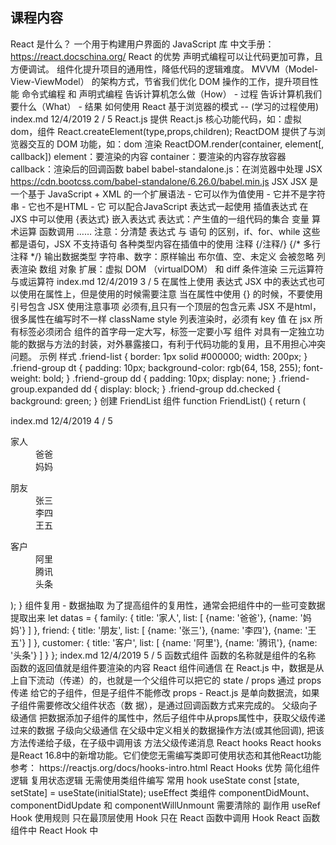 ## 课程内容
React 是什么？
一个用于构建用户界面的 JavaScript 库 中文手册：https://react.docschina.org/
React 的优势
声明式编程可以让代码更加可靠，且方便调试。
组件化提升项目的通用性，降低代码的逻辑难度。
MVVM（Model-View-ViewModel） 的架构方式，节省我们优化 DOM 操作的工作，提升项目性能
命令式编程 和 声明式编程
告诉计算机怎么做（How） - 过程
告诉计算机我们要什么（What） - 结果
如何使用 React
基于浏览器的模式 -- (学习的过程使用)
index.md 12/4/2019
2 / 5
React.js 提供 React.js 核心功能代码，如：虚拟 dom，组件
React.createElement(type,props,children);
ReactDOM 提供了与浏览器交互的 DOM 功能，如：dom 渲染
ReactDOM.render(container, element[, callback])
element：要渲染的内容
container：要渲染的内容存放容器
callback：渲染后的回调函数
babel
babel-standalone.js：在浏览器中处理 JSX https://cdn.bootcss.com/babel-standalone/6.26.0/babel.min.js
JSX
JSX 是一个基于 JavaScript + XML 的一个扩展语法 - 它可以作为值使用 - 它并不是字符串 - 它也不是HTML - 它
可以配合JavaScript 表达式一起使用
插值表达式
在 JXS 中可以使用 {表达式} 嵌入表达式
表达式：产生值的一组代码的集合
变量
算术运算
函数调用
……
注意：分清楚 表达式 与 语句 的区别，if、for、while 这些都是语句，JSX 不支持语句
各种类型内容在插值中的使用
注释 {/注释/} {/* 多行注释 */}
输出数据类型
字符串、数字：原样输出
布尔值、空、未定义 会被忽略
列表渲染
数组
对象 扩展：虚拟 DOM （virtualDOM） 和 diff
条件渲染
三元运算符
与或运算符
index.md 12/4/2019
3 / 5
在属性上使用 表达式
JSX 中的表达式也可以使用在属性上，但是使用的时候需要注意
当在属性中使用 {} 的时候，不要使用引号包含
JSX 使用注意事项
必须有,且只有一个顶层的包含元素
JSX 不是html，很多属性在编写时不一样
className
style
列表渲染时，必须有 key 值
在 jsx 所有标签必须闭合
组件的首字母一定大写，标签一定要小写
组件
对具有一定独立功能的数据与方法的封装，对外暴露接口，有利于代码功能的复用，且不用担心冲突问题。
示例
样式
.friend-list {
 border: 1px solid #000000;
 width: 200px;
}
.friend-group dt {
 padding: 10px;
 background-color: rgb(64, 158, 255);
 font-weight: bold;
}
.friend-group dd {
 padding: 10px;
 display: none;
}
.friend-group.expanded dd {
 display: block;
}
.friend-group dd.checked {
 background: green;
}
创建 FriendList 组件
function FriendList() {
 return (
 <div className="friend-list">
index.md 12/4/2019
4 / 5
 <dl className="friend-group">
 <dt>家人</dt>
 <dd>爸爸</dd>
 <dd>妈妈</dd>
 </dl>
 <dl className="friend-group">
 <dt>朋友</dt>
 <dd>张三</dd>
 <dd>李四</dd>
 <dd>王五</dd>
 </dl>
 <dl className="friend-group">
 <dt>客户</dt>
 <dd>阿里</dd>
 <dd>腾讯</dd>
 <dd>头条</dd>
 </dl>
 </div>
 );
}
组件复用 - 数据抽取
为了提高组件的复用性，通常会把组件中的一些可变数据提取出来
let datas = {
 family: {
 title: '家人',
 list: [
 {name: '爸爸'},
 {name: '妈妈'}
 ]
 },
 friend: {
 title: '朋友',
 list: [
 {name: '张三'},
 {name: '李四'},
 {name: '王五'}
 ]
 },
 customer: {
 title: '客户',
 list: [
 {name: '阿里'},
 {name: '腾讯'},
 {name: '头条'}
 ]
 }
};
index.md 12/4/2019
5 / 5
函数式组件
函数的名称就是组件的名称
函数的返回值就是组件要渲染的内容
React 组件间通信
在 React.js 中，数据是从上自下流动（传递）的，也就是一个父组件可以把它的 state / props 通过 props 传递
给它的子组件，但是子组件不能修改 props - React.js 是单向数据流，如果子组件需要修改父组件状态（数
据），是通过回调函数方式来完成的。
父级向子级通信 把数据添加子组件的属性中，然后子组件中从props属性中，获取父级传递过来的数据
子级向父级通信 在父级中定义相关的数据操作方法(或其他回调), 把该方法传递给子级，在子级中调用该
方法父级传递消息
React hooks
React hooks 是React 16.8中的新增功能。它们使您无需编写类即可使用状态和其他React功能 参考：
https://reactjs.org/docs/hooks-intro.html
React Hooks 优势
简化组件逻辑
复用状态逻辑
无需使用类组件编写
常用 hook
useState
const [state, setState] = useState(initialState);
useEffect 类组件 componentDidMount、componentDidUpdate 和 componentWillUnmount 需要清除的
副作用
useRef
Hook 使用规则
只在最顶层使用 Hook
只在 React 函数中调用 Hook
React 函数组件中
React Hook 中